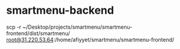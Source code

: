 # smartmenu-backend

scp -r ~/Desktop/projects/smartmenu/smartmenu-frontend/dist/smartmenu/ root@31.220.53.64:/home/afiyyet/smartmenu/smartmenu-frontend/